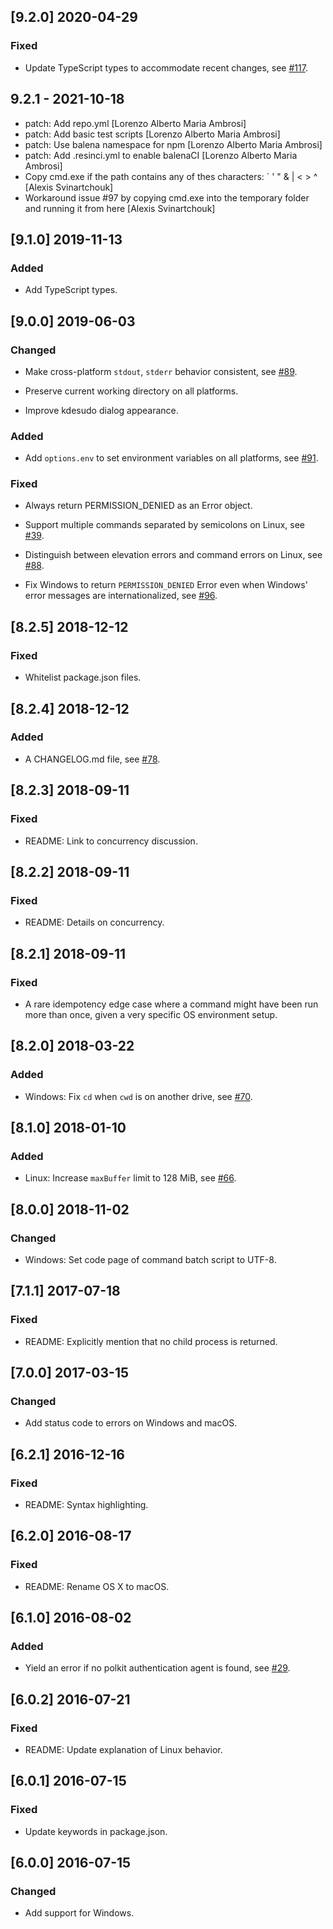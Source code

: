 ## [9.2.0] 2020-04-29

### Fixed

- Update TypeScript types to accommodate recent changes, see
[#117](https://github.com/jorangreef/sudo-prompt/issues/117).

## 9.2.1 - 2021-10-18

* patch: Add repo.yml [Lorenzo Alberto Maria Ambrosi]
* patch: Add basic test scripts [Lorenzo Alberto Maria Ambrosi]
* patch: Use balena namespace for npm [Lorenzo Alberto Maria Ambrosi]
* patch: Add .resinci.yml to enable balenaCI [Lorenzo Alberto Maria Ambrosi]
* Copy cmd.exe if the path contains any of thes characters: ` ' " & | < > ^ [Alexis Svinartchouk]
* Workaround issue #97 by copying cmd.exe into the temporary folder and running it from here [Alexis Svinartchouk]

## [9.1.0] 2019-11-13

### Added

- Add TypeScript types.

## [9.0.0] 2019-06-03

### Changed

- Make cross-platform `stdout`, `stderr` behavior consistent, see
[#89](https://github.com/jorangreef/sudo-prompt/issues/89).

- Preserve current working directory on all platforms.

- Improve kdesudo dialog appearance.

### Added

- Add `options.env` to set environment variables on all platforms, see
[#91](https://github.com/jorangreef/sudo-prompt/issues/91).

### Fixed

- Always return PERMISSION_DENIED as an Error object.

- Support multiple commands separated by semicolons on Linux, see
[#39](https://github.com/jorangreef/sudo-prompt/issues/39).

- Distinguish between elevation errors and command errors on Linux, see
[#88](https://github.com/jorangreef/sudo-prompt/issues/88).

- Fix Windows to return `PERMISSION_DENIED` Error even when Windows' error
messages are internationalized, see 
[#96](https://github.com/jorangreef/sudo-prompt/issues/96).

## [8.2.5] 2018-12-12

### Fixed

- Whitelist package.json files.

## [8.2.4] 2018-12-12

### Added

- A CHANGELOG.md file, see
[#78](https://github.com/jorangreef/sudo-prompt/issues/78).

## [8.2.3] 2018-09-11

### Fixed

- README: Link to concurrency discussion.

## [8.2.2] 2018-09-11

### Fixed

- README: Details on concurrency.

## [8.2.1] 2018-09-11

### Fixed

- A rare idempotency edge case where a command might have been run more than
once, given a very specific OS environment setup.

## [8.2.0] 2018-03-22

### Added

- Windows: Fix `cd` when `cwd` is on another drive, see
[#70](https://github.com/jorangreef/sudo-prompt/issues/70).

## [8.1.0] 2018-01-10

### Added

- Linux: Increase `maxBuffer` limit to 128 MiB, see
[#66](https://github.com/jorangreef/sudo-prompt/issues/66).

## [8.0.0] 2018-11-02

### Changed

- Windows: Set code page of command batch script to UTF-8.

## [7.1.1] 2017-07-18

### Fixed

- README: Explicitly mention that no child process is returned.

## [7.0.0] 2017-03-15

### Changed

- Add status code to errors on Windows and macOS.

## [6.2.1] 2016-12-16

### Fixed

- README: Syntax highlighting.

## [6.2.0] 2016-08-17

### Fixed

- README: Rename OS X to macOS.

## [6.1.0] 2016-08-02

### Added

- Yield an error if no polkit authentication agent is found, see
[#29](https://github.com/jorangreef/sudo-prompt/issues/29).

## [6.0.2] 2016-07-21

### Fixed

- README: Update explanation of Linux behavior.

## [6.0.1] 2016-07-15

### Fixed

- Update keywords in package.json.

## [6.0.0] 2016-07-15

### Changed

- Add support for Windows.

